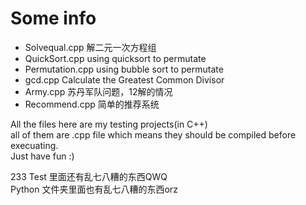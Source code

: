 # Some info

* Solvequal.cpp 解二元一次方程组
* QuickSort.cpp using quicksort to permutate
* Permutation.cpp using bubble sort to permutate
* gcd.cpp Calculate the Greatest Common Divisor
* Army.cpp 苏丹军队问题，12解的情况
* Recommend.cpp 简单的推荐系统

<p> 
    All the files here are my testing projects(in C++) </br>
    all of them are .cpp file which means they should be compiled before
    execuating. </br>Just have fun :)</br>
</p>
<p>
    233 Test 里面还有乱七八糟的东西QWQ</br>
    Python 文件夹里面也有乱七八糟的东西orz
</p>